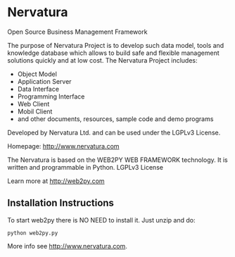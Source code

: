 Nervatura
=========

Open Source Business Management Framework

The purpose of Nervatura Project is to develop such data model, tools and knowledge database which allows to build safe and flexible management solutions quickly and at low cost.
The Nervatura Project includes:
- Object Model
- Application Server
- Data Interface
- Programming Interface
- Web Client
- Mobil Client
- and other documents, resources, sample code and demo programs

Developed by Nervatura Ltd. and can be used under the LGPLv3 License.

Homepage: http://www.nervatura.com

The Nervatura is based on the WEB2PY WEB FRAMEWORK technology.
It is written and programmable in Python. LGPLv3 License

Learn more at http://web2py.com

## Installation Instructions

To start web2py there is NO NEED to install it. Just unzip and do:

    python web2py.py

More info see http://www.nervatura.com.

